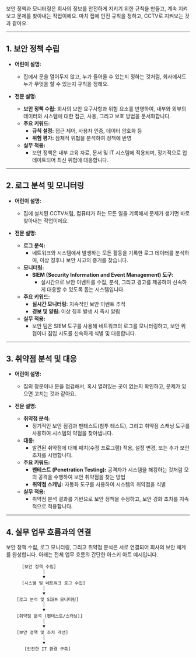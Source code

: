 보안 정책과 모니터링은 회사의 정보를 안전하게 지키기 위한 규칙을 만들고, 계속 지켜보고 문제를 찾아내는 작업이에요. 마치 집에 안전 규칙을 정하고, CCTV로 지켜보는 것과 같아요.

---

## 1. 보안 정책 수립

- **어린이 설명:**  
  - 집에서 문을 열어두지 않고, 누가 들어올 수 있는지 정하는 것처럼, 회사에서도 누가 무엇을 할 수 있는지 규칙을 정해요.

- **전문 설명:**  
  - **보안 정책 수립:** 회사의 보안 요구사항과 위험 요소를 반영하여, 내부와 외부의 데이터와 시스템에 대한 접근, 사용, 그리고 보호 방법을 문서화합니다.
  - **주요 키워드:**  
    - **규칙 설정:** 접근 제어, 사용자 인증, 데이터 암호화 등  
    - **위험 평가:** 잠재적 위협을 분석하여 정책에 반영
  - **실무 적용:**  
    - 보안 정책은 내부 교육 자료, 문서 및 IT 시스템에 적용되며, 정기적으로 업데이트되어 최신 위협에 대응합니다.

---

## 2. 로그 분석 및 모니터링

- **어린이 설명:**  
  - 집에 설치된 CCTV처럼, 컴퓨터가 하는 모든 일을 기록해서 문제가 생기면 바로 찾아내는 작업이에요.

- **전문 설명:**  
  - **로그 분석:**  
    - 네트워크와 시스템에서 발생하는 모든 활동을 기록한 로그 데이터를 분석하여, 이상 징후나 보안 사고의 증거를 찾습니다.
  - **모니터링:**  
    - **SIEM (Security Information and Event Management) 도구:**  
      - 실시간으로 보안 이벤트를 수집, 분석, 그리고 경고를 제공하여 신속하게 대응할 수 있도록 돕는 시스템입니다.
  - **주요 키워드:**  
    - **실시간 모니터링:** 지속적인 보안 이벤트 추적  
    - **경보 및 알림:** 이상 징후 발생 시 즉시 알림  
  - **실무 적용:**  
    - 보안 팀은 SIEM 도구를 사용해 네트워크의 로그를 모니터링하고, 보안 위협이나 침입 시도를 신속하게 식별 및 대응합니다.

---

## 3. 취약점 분석 및 대응

- **어린이 설명:**  
  - 집의 창문이나 문을 점검해서, 혹시 열려있는 곳이 없는지 확인하고, 문제가 있으면 고치는 것과 같아요.

- **전문 설명:**  
  - **취약점 분석:**  
    - 정기적인 보안 점검과 펜테스트(침투 테스트), 그리고 취약점 스캐닝 도구를 사용하여 시스템의 약점을 찾아냅니다.
  - **대응:**  
    - 발견된 취약점에 대해 패치(수정 프로그램) 적용, 설정 변경, 또는 추가 보안 조치를 시행합니다.
  - **주요 키워드:**  
    - **펜테스트 (Penetration Testing):** 공격자가 시스템을 해킹하는 것처럼 모의 공격을 수행하여 보안 취약점을 찾는 방법  
    - **취약점 스캐닝:** 자동화 도구를 사용하여 시스템의 취약점을 식별  
  - **실무 적용:**  
    - 취약점 분석 결과를 기반으로 보안 정책을 수정하고, 보안 강화 조치를 지속적으로 적용합니다.

---

## 4. 실무 업무 흐름과의 연결

보안 정책 수립, 로그 모니터링, 그리고 취약점 분석은 서로 연결되어 회사의 보안 체계를 완성합니다. 아래는 전체 업무 흐름의 간단한 아스키 아트 예시입니다.

```ascii
      [보안 정책 수립]
              │
              ▼
      [시스템 및 네트워크 로그 수집]
              │
              ▼
    [로그 분석 및 SIEM 모니터링]
              │
              ▼
    [취약점 분석 (펜테스트/스캐닝)]
              │
              ▼
    [보안 정책 및 조치 개선]
              │
              ▼
       [안전한 IT 환경 구축]
```
